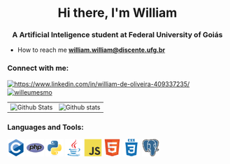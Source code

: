 <h1 align="center">Hi there, I'm William</h1>
<h3 align="center">A Artificial Inteligence student at Federal University of Goiás</h3>

- How to reach me **william.william@discente.ufg.br**

<h3 align="left">Connect with me:</h3>
<p align="left">
<a href="https://www.linkedin.com/in/william-de-oliveira-409337235/" target="blank"><img align="center" src="https://raw.githubusercontent.com/rahuldkjain/github-profile-readme-generator/master/src/images/icons/Social/linked-in-alt.svg" alt="https://www.linkedin.com/in/william-de-oliveira-409337235/" height="30" width="40" /></a>
<a href="https://instagram.com/willeumesmo" target="blank"><img align="center" src="https://raw.githubusercontent.com/rahuldkjain/github-profile-readme-generator/master/src/images/icons/Social/instagram.svg" alt="willeumesmo" height="30" width="40" /></a>
</p>

<table>
  <tr>
      <td>
      <img
        align="left"
        src="https://github-readme-stats.vercel.app/api/top-langs/?username=huntzzxx&theme=dark&hide_border=false&include_all_commits=true&count_private=true&layout=compact"
        alt="Github Stats"
      />
      </td>
      <td>
      <a href="https://github.com/huntzzxx">
      <img
        align="left"
        src="https://github-readme-streak-stats.herokuapp.com/?user=huntzzxx&theme=dracula&hide_border=false"
        alt="Github stats"
      </a>
    </td>
      </tr>
<table>
  
<h3 align="left">Languages and Tools:</h3>
<p align="left"> <a target="_blank" rel="noreferrer"> <img src="https://raw.githubusercontent.com/devicons/devicon/master/icons/c/c-original.svg" alt="c" width="40" height="40"/> </a> <a target="_blank" rel="noreferrer"> <img src="https://github.com/devicons/devicon/blob/master/icons/php/php-original.svg" alt="php" width="40" height="40"/> </a> <a target="_blank" rel="noreferrer"> <img src="https://github.com/devicons/devicon/blob/master/icons/python/python-original.svg" alt="python" width="40" height="40"/> </a> <a target="_blank" rel="noreferrer"> <img src="https://github.com/devicons/devicon/blob/master/icons/java/java-original.svg" alt="java" width="40" height="40"/> </a> <a target="_blank" rel="noreferrer"> <img src="https://github.com/devicons/devicon/blob/master/icons/javascript/javascript-original.svg" alt="javascript" width="40" height="40"/> </a> <a target="_blank" rel="noreferrer"> <img src="https://github.com/devicons/devicon/blob/master/icons/html5/html5-original.svg" alt="html5" width="40" height="40"/> </a> <a target="_blank" rel="noreferrer"> <img src="https://github.com/devicons/devicon/blob/master/icons/css3/css3-plain-wordmark.svg" alt="css3" width="40" height="40"/> </a> <a target="_blank" rel="noreferrer"> <img src="https://github.com/devicons/devicon/blob/master/icons/postgresql/postgresql-original.svg" alt="postgresql" width="40" height="40"/> </a> <a target="_blank" rel="noreferrer"></p>
